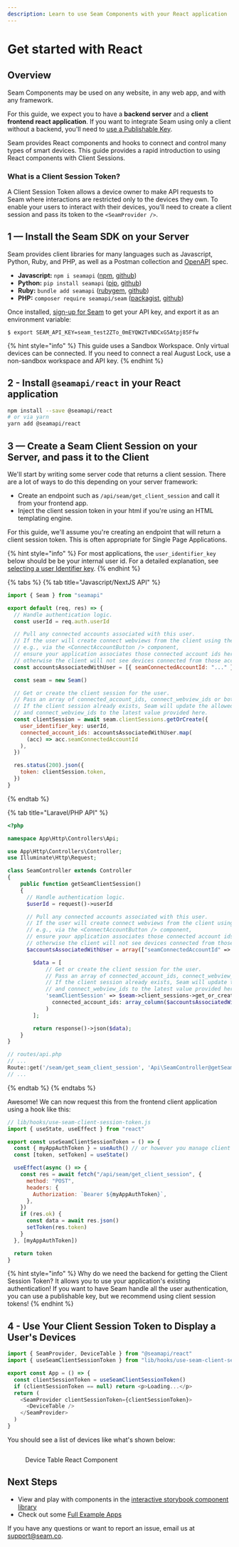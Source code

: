```yaml
---
description: Learn to use Seam Components with your React application
---
```


# Get started with React

## Overview

Seam Components may be used on any website, in any web app, and with any framework.

For this guide, we expect you to have a **backend server** and a **client frontend react application**. 
If you want to integrate Seam using only a client without a backend, you'll need to [use a Publishable Key](get-started-with-client-side-components.md).

Seam provides React components and hooks to connect and control many types of smart devices. This guide provides a rapid introduction to using React components with Client Sessions.


### What is a Client Session Token?

A Client Session Token allows a device owner to make API requests to Seam where interactions are restricted only to the devices they own. To enable your users to interact with their devices, you'll need to create a client session and pass its token to the `<SeamProvider />`.

## 1 — Install the Seam SDK on your Server

Seam provides client libraries for many languages such as Javascript, Python, Ruby, and PHP, as well as a Postman collection and [OpenAPI](https://connect.getseam.com/openapi.json) spec.

* **Javascript:** `npm i seamapi` ([npm](https://www.npmjs.com/package/seamapi), [github](https://github.com/seamapi/javascript))
* **Python:** `pip install seamapi` ([pip](https://pypi.org/project/seamapi/), [github](https://github.com/seamapi/python))
* **Ruby:** `bundle add seamapi` ([rubygem](https://rubygems.org/gems/seamapi), [github](https://github.com/seamapi/ruby))
* **PHP:** `composer require seamapi/seam` ([packagist](https://packagist.org/packages/seamapi/seam), [github](https://github.com/seamapi/php))

Once installed, [sign-up for Seam](https://console.seam.co/) to get your API key, and export it as an environment variable:

```
$ export SEAM_API_KEY=seam_test2ZTo_0mEYQW2TvNDCxG5Atpj85Ffw
```

{% hint style="info" %}
This guide uses a Sandbox Workspace. Only virtual devices can be connected. If you need to connect a real August Lock, use a non-sandbox workspace and API key.
{% endhint %}

## 2 - Install `@seamapi/react` in your React application

```bash
npm install --save @seamapi/react
# or via yarn
yarn add @seamapi/react
```

## 3 — Create a Seam Client Session on your Server, and pass it to the Client

We'll start by writing some server code that returns a client session. There are a lot of ways to do this depending on your server framework:

* Create an endpoint such as `/api/seam/get_client_session` and call it from your frontend app.
* Inject the client session token in your html if you're using an HTML templating engine.

For this guide, we'll assume you're creating an endpoint that will return a client session token. This is often appropriate for Single Page Applications.

{% hint style="info" %}
For most applications, the `user_identifier_key` below should be be your internal user id.
For a detailed explanation, see [selecting a user Identifier key](./get-started-with-client-side-components.md#3-select-a-user-identifier-key).
{% endhint %}

{% tabs %}
{% tab title="Javascript/NextJS API" %}
```javascript
import { Seam } from "seamapi"

export default (req, res) => {
  // Handle authentication logic.
  const userId = req.auth.userId

  // Pull any connected accounts associated with this user.
  // If the user will create connect webviews from the client using the client session token,
  // e.g., via the <ConnectAccountButton /> component,
  // ensure your application associates those connected account ids here,
  // otherwise the client will not see devices connected from those accounts.
  const accountsAssociatedWithUser = [{ seamConnectedAccountId: "..." }]

  const seam = new Seam()

  // Get or create the client session for the user.
  // Pass an array of connected_account_ids, connect_webview_ids or both.
  // If the client session already exists, Seam will update the allowed connected_account_ids
  // and connect_webview_ids to the latest value provided here.
  const clientSession = await seam.clientSessions.getOrCreate({
    user_identifier_key: userId,
    connected_account_ids: accountsAssociatedWithUser.map(
      (acc) => acc.seamConnectedAccountId
    ),
  })

  res.status(200).json({
    token: clientSession.token,
  })
}
```
{% endtab %}

{% tab title="Laravel/PHP API" %}
```php
<?php

namespace App\Http\Controllers\Api;

use App\Http\Controllers\Controller;
use Illuminate\Http\Request;

class SeamController extends Controller
{
    public function getSeamClientSession()
    {
      // Handle authentication logic.
      $userId = request()->userId

      // Pull any connected accounts associated with this user.
      // If the user will create connect webviews from the client using the client session token,
      // e.g., via the <ConnectAccountButton /> component,
      // ensure your application associates those connected account ids here,
      // otherwise the client will not see devices connected from those accounts.
      $accountsAssociatedWithUser = array(["seamConnectedAccountId" => "..."])

        $data = [
            // Get or create the client session for the user.
            // Pass an array of connected_account_ids, connect_webview_ids or both.
            // If the client session already exists, Seam will update the allowed connected_account_ids
            // and connect_webview_ids to the latest value provided here.
            'seamClientSession' => $seam->client_sessions->get_or_create(
              connected_account_ids: array_column($accountsAssociatedWithUser, 'seamConnectedAccountId');
            )
        ];

        return response()->json($data);
    }
}
```

```php
// routes/api.php
// ...
Route::get('/seam/get_seam_client_session', 'Api\SeamController@getSeamClientSession');
// ...

```
{% endtab %}
{% endtabs %}

Awesome! We can now request this from the frontend client application using a hook like this:

```javascript
// lib/hooks/use-seam-client-session-token.js
import { useState, useEffect } from "react"

export const useSeamClientSessionToken = () => {
  const { myAppAuthToken } = useAuth() // or however you manage client side auth
  const [token, setToken] = useState()

  useEffect(async () => {
    const res = await fetch("/api/seam/get_client_session", {
      method: "POST",
      headers: {
        Authorization: `Bearer ${myAppAuthToken}`,
      },
    })
    if (res.ok) {
      const data = await res.json()
      setToken(res.token)
    }
  }, [myAppAuthToken])

  return token
}
```

{% hint style="info" %}
Why do we need the backend for getting the Client Session Token? It allows you to use your application's existing authentication! If you want to have Seam handle all the user authentication, you can use a publishable key, but we recommend using client session tokens!
{% endhint %}

## 4 - Use Your Client Session Token to Display a User's Devices

```javascript
import { SeamProvider, DeviceTable } from "@seamapi/react"
import { useSeamClientSessionToken } from "lib/hooks/use-seam-client-session-token"

export const App = () => {
  const clientSessionToken = useSeamClientSessionToken()
  if (clientSessionToken == null) return <p>Loading...</p>
  return (
    <SeamProvider clientSessionToken={clientSessionToken}>
      <DeviceTable />
    </SeamProvider>
  )
}
```

You should see a list of devices like what's shown below:

<figure><img src="../../.gitbook/assets/device-table.png" alt=""><figcaption><p>Device Table React Component</p></figcaption></figure>

## Next Steps

* View and play with components in the [interactive storybook component library](https://react.seam.co/)
* Check out some [Full Example Apps](https://github.com/seamapi/react/tree/main/examples)

If you have any questions or want to report an issue, email us at support@seam.co.
